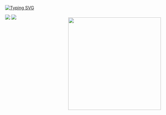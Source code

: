 <img style="margin-top: 40px;" align="right" width="300px" src="https://64.media.tumblr.com/be7b6303d867b69fb8655be8d671060a/9c127732feb10266-c5/s640x960/a1543e59ca02550c5220ea61a56be8fa5bc7da7b.gif">
<a href="https://git.io/typing-svg"><img src="https://readme-typing-svg.demolab.com?font=Fira+Code&pause=1000&color=FFF&width=435&lines=hello!!!!+this+is+ligia+akemi+%3A)" alt="Typing SVG" /></a>
<br>

 
[![](https://img.shields.io/badge/linkedin-116299)](http://linkedin.com/in/limiyama)
[![](https://img.shields.io/badge/lattes-4d9bd0)](http://lattes.cnpq.br/8085124701759641)
